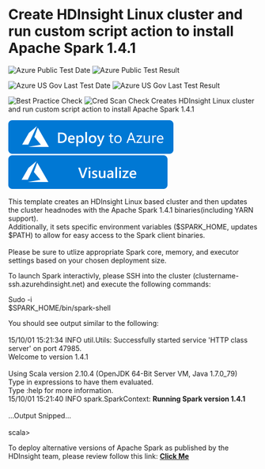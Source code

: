 # Create HDInsight Linux cluster and run custom script action to install Apache Spark 1.4.1

![Azure Public Test Date](https://azurequickstartsservice.blob.core.windows.net/badges/hdInsight-apache-spark/PublicLastTestDate.svg)
![Azure Public Test Result](https://azurequickstartsservice.blob.core.windows.net/badges/hdInsight-apache-spark/PublicDeployment.svg)

![Azure US Gov Last Test Date](https://azurequickstartsservice.blob.core.windows.net/badges/hdInsight-apache-spark/FairfaxLastTestDate.svg)
![Azure US Gov Last Test Result](https://azurequickstartsservice.blob.core.windows.net/badges/hdInsight-apache-spark/FairfaxDeployment.svg)

![Best Practice Check](https://azurequickstartsservice.blob.core.windows.net/badges/hdInsight-apache-spark/BestPracticeResult.svg)
![Cred Scan Check](https://azurequickstartsservice.blob.core.windows.net/badges/hdInsight-apache-spark/CredScanResult.svg)
Creates HDInsight Linux cluster and run custom script action to install Apache
Spark 1.4.1<br>

[![Deploy To Azure](https://raw.githubusercontent.com/Azure/azure-quickstart-templates/master/1-CONTRIBUTION-GUIDE/images/deploytoazure.svg?sanitize=true)]("https://portal.azure.com/#create/Microsoft.Template/uri/https%3A%2F%2Fraw.githubusercontent.com%2FAzure%2Fazure-quickstart-templates%2Fmaster%2FhdInsight-apache-spark%2Fazuredeploy.json")
[![Visualize](https://raw.githubusercontent.com/Azure/azure-quickstart-templates/master/1-CONTRIBUTION-GUIDE/images/visualizebutton.svg?sanitize=true)]("http://armviz.io/#/?load=https%3A%2F%2Fraw.githubusercontent.com%2FAzure%2Fazure-quickstart-templates%2Fmaster%2FhdInsight-apache-spark%2Fazuredeploy.json")

This template creates an HDInsight Linux based cluster and then updates the
cluster headnodes with the Apache Spark 1.4.1 binaries(including YARN
support).<br> Additionally, it sets specific environment variables
($SPARK_HOME, updates $PATH) to allow for easy access to the Spark client
binaries.<br> <br> Please be sure to utlize appropriate Spark core, memory, and
executor settings based on your chosen deployment size.<Br>

To launch Spark interactivly, please SSH into the cluster
(clustername-ssh.azurehdinsight.net) and execute the following commands:<br>

Sudo -i<Br> \$SPARK_HOME/bin/spark-shell<br>

You should see output similar to the following:<br> <br> 15/10/01 15:21:34 INFO
util.Utils: Successfully started service 'HTTP class server' on port 47985.<br>
Welcome to version 1.4.1<br> <br> Using Scala version 2.10.4 (OpenJDK 64-Bit
Server VM, Java 1.7.0_79)<br> Type in expressions to have them evaluated.<br>
Type :help for more information.<br> 15/10/01 15:21:40 INFO spark.SparkContext:
<b>Running Spark version 1.4.1</b><br> <br>...Output Snipped...<br><br> scala>

To deploy alternative versions of Apache Spark as published by the HDInsight
team, please review follow this link:
<a href="https://azure.microsoft.com/en-us/documentation/articles/hdinsight-hadoop-customize-cluster-linux/" target="_blank"><b>Click
Me</b>
